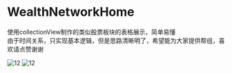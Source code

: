 # WealthNetworkHome

使用collectionView制作的类似股票板块的表格展示，简单易懂  
   由于时间关系，只实现基本逻辑，但是思路清晰明了，希望能为大家提供帮组，喜欢请点赞谢谢
   
   ![12](https://github.com/ChinaArJun/WealthNetworkHome/实现的效果.gif)
   ![12](https://github.com/ChinaArJun/WealthNetworkHome/需求.png)
